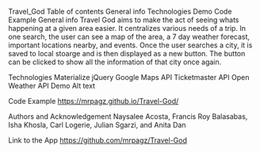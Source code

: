 Travel_God
Table of contents
General info
Technologies
Demo
Code Example
General info
Travel God aims to make the act of seeing whats happening at a given area easier. It centralizes various needs of a trip. In one search, the user can see a map of the area, a 7 day weather forecast, important locations nearby, and events. Once the user searches a city, it is saved to local stoarge and is then displayed as a new button. The button can be clicked to show all the information of that city once again.

Technologies
Materialize
jQuery
Google Maps API
Ticketmaster API
Open Weather API
Demo
Alt text

Code Example
https://mrpagz.github.io/Travel-God/

Authors and Acknowledgement
Naysalee Acosta, Francis Roy Balasabas, Isha Khosla, Carl Logerie, Julian Sgarzi, and Anita Dan

Link to the App
https://github.com/mrpagz/Travel-God